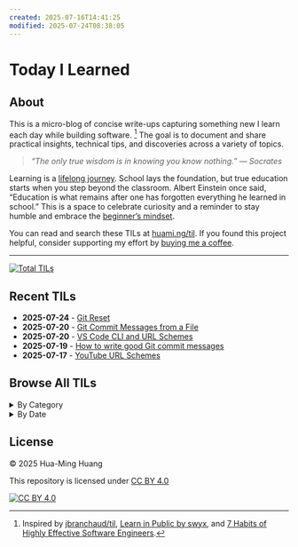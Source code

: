 ```yaml
---
created: 2025-07-16T14:41:25
modified: 2025-07-24T08:38:05
---
```


# Today I Learned

## About

This is a micro-blog of concise write-ups capturing something new I learn each day while building software. [^1] The goal is to document and share practical insights, technical tips, and discoveries across a variety of topics.

> _“The only true wisdom is in knowing you know nothing.” — Socrates_

Learning is a [lifelong journey](https://hbr.org/2017/02/lifelong-learning-is-good-for-your-health-your-wallet-and-your-social-life). School lays the foundation, but true education starts when you step beyond the classroom. Albert Einstein once said, “Education is what remains after one has forgotten everything he learned in school.” This is a space to celebrate curiosity and a reminder to stay humble and embrace the [beginner’s mindset](https://en.wikipedia.org/wiki/Shoshin).

You can read and search these TILs at [huami.ng/til](https://huami.ng/til). If you found this project helpful, consider supporting my effort by [buying me a coffee](https://buymeacoffee.com/huaming.huang).

---

<!-- index starts -->
[![Total TILs](https://img.shields.io/badge/Total%20TILs-7-blue?style=for-the-badge)](posts/)

## Recent TILs

* **2025-07-24** - [Git Reset](posts/git-reset.md)
* **2025-07-20** - [Git Commit Messages from a File](posts/git-commit-messages-from-a-file.md)
* **2025-07-20** - [VS Code CLI and URL Schemes](posts/vs-code-cli-and-url-schemes.md)
* **2025-07-19** - [How to write good Git commit messages](posts/how-to-write-good-git-commit-messages.md)
* **2025-07-17** - [YouTube URL Schemes](posts/youtube-url-schemes.md)

## Browse All TILs

<details>
<summary>By Category</summary>

<details>
<summary>cli (1)</summary>

* [VS Code CLI and URL Schemes](posts/vs-code-cli-and-url-schemes.md)

</details>

<details>
<summary>git (4)</summary>

* [Git Reset](posts/git-reset.md)
* [Git Commit Messages from a File](posts/git-commit-messages-from-a-file.md)
* [How to write good Git commit messages](posts/how-to-write-good-git-commit-messages.md)
* [Git Tags](posts/git-tags.md)

</details>

<details>
<summary>github (1)</summary>

* [GitHub URL Schemes for Viewing, Editing, and Commit History](posts/github-url-schemes.md)

</details>

<details>
<summary>url-schemes (3)</summary>

* [VS Code CLI and URL Schemes](posts/vs-code-cli-and-url-schemes.md)
* [YouTube URL Schemes](posts/youtube-url-schemes.md)
* [GitHub URL Schemes for Viewing, Editing, and Commit History](posts/github-url-schemes.md)

</details>

<details>
<summary>vs-code (1)</summary>

* [VS Code CLI and URL Schemes](posts/vs-code-cli-and-url-schemes.md)

</details>

</details>

<details>
<summary>By Date</summary>

<details>
<summary>2025</summary>

<details>
<summary>July (6)</summary>

* [Git Reset](posts/git-reset.md)
* [Git Commit Messages from a File](posts/git-commit-messages-from-a-file.md)
* [VS Code CLI and URL Schemes](posts/vs-code-cli-and-url-schemes.md)
* [How to write good Git commit messages](posts/how-to-write-good-git-commit-messages.md)
* [YouTube URL Schemes](posts/youtube-url-schemes.md)
* [GitHub URL Schemes for Viewing, Editing, and Commit History](posts/github-url-schemes.md)

</details>

<details>
<summary>January (1)</summary>

* [Git Tags](posts/git-tags.md)

</details>

</details>

</details>
<!-- index ends -->

## License

&copy; 2025 Hua-Ming Huang

This repository is licensed under [CC BY 4.0](https://creativecommons.org/licenses/by/4.0/)

[![CC BY 4.0](https://img.shields.io/badge/License-CC%20BY%204.0-lightgrey.svg)](https://creativecommons.org/licenses/by/4.0/)

[^1]: Inspired by [jbranchaud/til](https://github.com/jbranchaud/til), [Learn in Public by swyx](https://www.swyx.io/learn-in-public), and [7 Habits of Highly Effective Software Engineers](https://makingsmallercircles.com/articles/7-habits-of-highly-effective-software-engineers).
